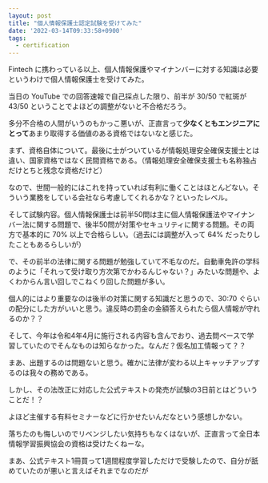 ```yaml
---
layout: post
title: "個人情報保護士認定試験を受けてみた"
date: '2022-03-14T09:33:58+0900'
tags:
  - certification
---
```


Fintech に携わっている以上、個人情報保護やマイナンバーに対する知識は必要というわけで個人情報保護士を受けてみた。

当日の YouTube での回答速報で自己採点した限り、前半が 30/50 で紅斑が 43/50 ということでよほどの調整がないと不合格だろう。

多分不合格の人間がいうのもかっこ悪いが、正直言って**少なくともエンジニアにとって**あまり取得する価値のある資格ではないなと感じた。

まず、資格自体について。最後に士がついているが情報処理安全確保支援士とは違い、国家資格ではなく民間資格である。（情報処理安全確保支援士も名称独占だけとちと残念な資格だけど）

なので、世間一般的にはこれを持っていれば有利に働くことはほとんどない。そういう業務をしている会社なら考慮してくれるかな？といったレベル。

そして試験内容。個人情報保護士は前半50問は主に個人情報保護法やマイナンバー法に関する問題で、後半50問が対策やセキュリティに関する問題。その両方で基本的に 70% 以上で合格らしい。（過去には調整が入って 64% だったりしたこともあるらしいが）

で、その前半の法律に関する問題が勉強していて不毛なのだ。自動車免許の学科のように「それって受け取り方次第でかわるんじゃない？」みたいな問題や、よくわからん言い回しでこねくり回した問題が多い。

個人的にはより重要なのは後半の対策に関する知識だと思うので、30:70 ぐらいの配分にした方がいいと思う。違反時の罰金の金額答えられたら個人情報が守れるのか？？

そして、今年は令和4年4月に施行される内容も含んでおり、過去問ベースで学習していたのでそんなものは知らなかった。なんだ？仮名加工情報って？？

まあ、出題するのは問題ないと思う。確かに法律が変わる以上キャッチアップするのは我々の務めである。

しかし、その法改正に対応した公式テキストの発売が試験の3日前とはどういうことだ！？

よほど主催する有料セミナーなどに行かせたいんだなという感想しかない。

落ちたのも悔しいのでリベンジしたい気持ちもなくはないが、正直言って全日本情報学習振興協会の資格は受けたくねーな。

まあ、公式テキスト1冊買って1週間程度学習しただけで受験したので、自分が舐めていたのが悪いと言えばそれまでなのだが
